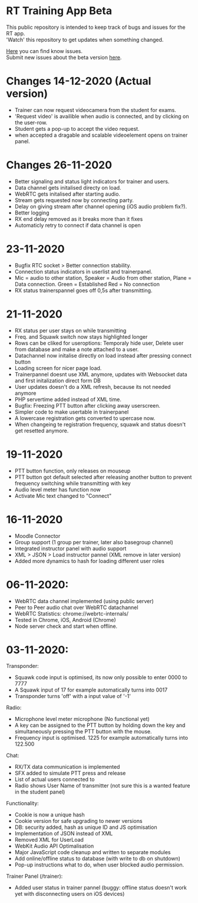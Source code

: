 # RT Training App Beta

This public repository is intended to keep track of bugs and issues for the RT app.<br>
'Watch' this repository to get updates when something changed.

<a href="https://github.com/jensbouma/RT-issuetracker/issues" target="_blank">Here</a> you can find know issues.<br>
Submit new issues about the beta version <a href="https://github.com/jensbouma/RT-issuetracker/issues/new" target="_blank">here</a>.
# Changes 14-12-2020 (Actual version)
- Trainer can now request videocamera from the student for exams.
- 'Request video' is availible when audio is connected, and by clicking on the user-row.
- Student gets a pop-up to accept the video request.
- when accepted a dragable and scalable videoelement opens on trainer panel.

# Changes 26-11-2020
- Better signaling and status light indicators for trainer and users.
- Data channel gets initalised directy on load.
- WebRTC gets initalised after starting audio.
- Stream gets requested now by connecting party.
- Delay on giving stream after channel opening (iOS audio problem fix?).
- Better logging
- RX end delay removed as it breaks more than it fixes
- Automaticly retry to connect if data channel is open

# 23-11-2020
- Bugfix RTC socket > Better connection stability.
- Connection status indicators in userlist and trainerpanel.
- Mic = audio to other station, Speaker = Audio from other station, Plane = Data connection. Green = Established Red = No connection
- RX status trainerspannel goes off 0,5s after transmitting.

# 21-11-2020 
- RX status per user stays on while transmitting
- Freq. and Squawk switch now stays highlighted longer
- Rows can be cliked for useroptions: Temporaly hide user, Delete user from database and make a note attached to a user.
- Datachannel now initalise directly on load instead after pressing connect button
- Loading screen for nicer page load.
- Trainerpannel doesnt use XML anymore, updates with Websocket data and first initalization direct form DB
- User updates doesn't do a XML refresh, because its not needed anymore
- PHP servertime added instead of XML time.
- Bugfix: Freezing PTT button after clicking away userscreen.
- Simpler code to make usertable in trainerpanel
- A lowercase registration gets converted to upercase now.
- When changeing te registration frequency, squawk and status doesn't get resetted anymore.

# 19-11-2020
- PTT button function, only releases on mouseup
- PTT button got default selected after releasing another button to prevent frequency switching while transmitting with key
- Audio level meter has function now
- Activate Mic text changed to "Connect"

# 16-11-2020
- Moodle Connector
- Group support (1 group per trainer, later also basegroup channel)
- Integrated instructor panel with audio support
- XML > JSON > Load instructor pannel (XML remove in later version)
- Added more dynamics to hash for loading different user roles

# 06-11-2020:
- WebRTC data channel implemented (using public server)
- Peer to Peer audio chat over WebRTC datachannel
- WebRTC Statistics: chrome://webrtc-internals/
- Tested in Chrome, iOS, Android (Chrome)
- Node server check and start when offline.

# 03-11-2020:
Transponder:
- Squawk code input is optimised, its now only possible to enter 0000 to 7777
- A Squawk input of 17 for example automatically turns into 0017
- Transponder turns 'off' with a input value of '-1'

Radio:
- Microphone level meter microphone (No functional yet)
- A key can be assigned to the PTT button by holding down the key and simultaneously pressing the PTT button with the mouse.
- Frequency input is optimised. 1225 for example automatically turns into 122.500

Chat:
- RX/TX data communication is implemented
- SFX added to simulate PTT press and release
- List of actual users connected to
- Radio shows User Name of transmitter (not sure this is a wanted feature in the student panel)

Functionality:
- Cookie is now a unique hash
- Cookie version for safe upgrading to newer versions
- DB: security added, hash as unique ID and JS optimisation
- Implementation of JSON instead of XML
- Removed XML for UserLoad
- WebKit Audio API Optimalisation
- Major JavaScript code cleanup and written to separate modules
- Add online/offline status to database (with write to db on shutdown)
- Pop-up instructions what to do, when user blocked audio permission.

Trainer Panel (/trainer):
- Added user status in trainer pannel (buggy: offline status doesn't work yet with disconnecting users on iOS devices)
